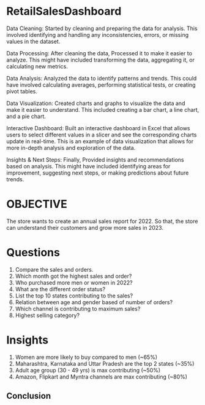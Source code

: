 # RetailSalesDashboard


Data Cleaning: Started by cleaning and preparing the data for analysis. This involved identifying and handling any inconsistencies, errors, or missing values in the dataset.

Data Processing: After cleaning the data, Processed it to make it easier to analyze. This might have included transforming the data, aggregating it, or calculating new metrics.

Data Analysis: Analyzed the data to identify patterns and trends. This could have involved calculating averages, performing statistical tests, or creating pivot tables.

Data Visualization: Created charts and graphs to visualize the data and make it easier to understand. This included creating a bar chart, a line chart, and a pie chart.

Interactive Dashboard: Built an interactive dashboard in Excel that allows users to select different values in a slicer and see the corresponding charts update in real-time. This is an example of data visualization that allows for more in-depth analysis and exploration of the data.

Insights & Next Steps: Finally, Provided insights and recommendations based on analysis. This might have included identifying areas for improvement, suggesting next steps, or making predictions about future trends.

# OBJECTIVE


The store wants to create an annual sales report for 2022. So that, the store can understand their customers and grow more sales in 2023.

# Questions

1) Compare the sales and orders.
2) Which month got the highest sales and order?
3) Who purchased more men or women in 2022?
4) What are the different order status?
5) List the top 10 states contributing to the sales?
6) Relation between age and gender based of number of orders?
7) Which channel is contributing to maximum sales?
8) Highest selling category?


# Insights

1) Women are more likely to buy compared to men (~65%)
2) Maharashtra, Karnataka and Uttar Pradesh are the top 2 states (~35%)
3) Adult age group (30 - 49 yrs) is max contributing (~50%)
4) Amazon, Flipkart and Myntra channels are max contributing (~80%)


## Conclusion
